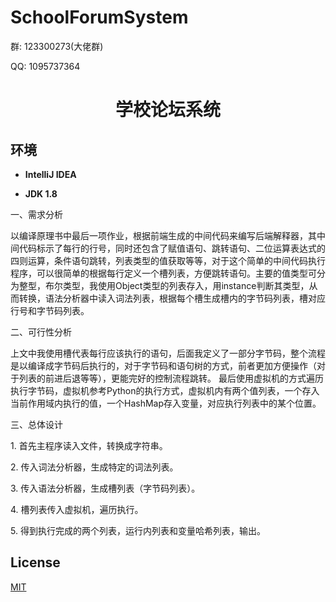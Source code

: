 # SchoolForumSystem

<p>群: 123300273(大佬群)</p>
<p>QQ: 1095737364</p>
<p><h1 align="center">学校论坛系统</h1></p>


## 环境

- <b>IntelliJ IDEA</b>

- <b>JDK 1.8</b>
<p>一、需求分析</p>
<p>以编译原理书中最后一项作业，根据前端生成的中间代码来编写后端解释器，其中间代码标示了每行的行号，同时还包含了赋值语句、跳转语句、二位运算表达式的四则运算，条件语句跳转，列表类型的值获取等等，对于这个简单的中间代码执行程序，可以很简单的根据每行定义一个槽列表，方便跳转语句。主要的值类型可分为整型，布尔类型，我使用Object类型的列表存入，用instance判断其类型，从而转换，语法分析器中读入词法列表，根据每个槽生成槽内的字节码列表，槽对应行号和字节码列表。</p>
<p>二、可行性分析</p>
 
<p>上文中我使用槽代表每行应该执行的语句，后面我定义了一部分字节码，整个流程是以编译成字节码后执行的，对于字节码和语句树的方式，前者更加方便操作（对于列表的前进后退等等），更能完好的控制流程跳转。
最后使用虚拟机的方式遍历执行字节码，虚拟机参考Python的执行方式，虚拟机内有两个值列表，一个存入当前作用域内执行的值，一个HashMap存入变量，对应执行列表中的某个位置。</p>


<p>三、总体设计</p>
<p>1.   首先主程序读入文件，转换成字符串。</p>
<p>2.   传入词法分析器，生成特定的词法列表。</p>
<p>3.   传入语法分析器，生成槽列表（字节码列表）。</p>
<p>4.   槽列表传入虚拟机，遍历执行。</p>
<p>5.   得到执行完成的两个列表，运行内列表和变量哈希列表，输出。</p>


## License

[MIT](https://www.cnblogs.com/yysbolg/)

